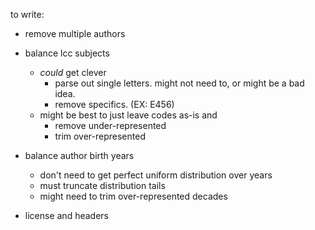 to write:

- remove multiple authors

- balance lcc subjects
  - _could_ get clever
    - parse out single letters. might not need to, or might be a bad idea.
    - remove specifics. (EX: E456)
  - might be best to just leave codes as-is and
    - remove under-represented
    - trim over-represented

- balance author birth years
  - don't need to get perfect uniform distribution over years
  - must truncate distribution tails
  - might need to trim over-represented decades

- license and headers
